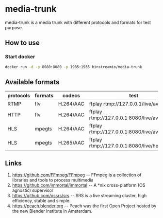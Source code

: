 # media-trunk

media-trunk is a media trunk with different protocols and formats for test purpose.




## How to use

### Start docker
``` bash
docker run -d -p 8080:8080 -p 1935:1935 binstreamio/media-trunk
```

## Available formats

| protocols | formats | codecs | test |
| ------------- | ------------- | ------------- | ------------- |
| RTMP | flv | H.264/AAC | ffplay rtmp://127.0.0.1/live/avc |
| HTTP | flv | H.264/AAC | ffplay rtmp://127.0.0.1:8080/live/avc.flv |
| HLS | mpegts | H.264/AAC | ffplay rtmp://127.0.0.1:8080/live/avc.m3u8 |
| HLS | mpegts | H.265/AAC | ffplay rtmp://127.0.0.1:8080/live/hevc.m3u8 |


## Links
1. https://github.com/FFmpeg/FFmpeg -- FFmpeg is a collection of libraries and tools to process multimedia
2. https://github.com/immortal/immortal --  A *nix cross-platform (OS agnostic) supervisor
3. https://github.com/ossrs/srs -- SRS is a live streaming cluster, high efficiency, stable and simple.
4. https://peach.blender.org -- Peach was the first Open Project hosted by the new Blender Institute in Amsterdam.